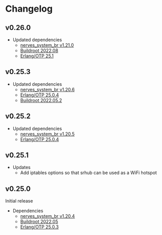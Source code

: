 # Changelog

## v0.26.0

* Updated dependencies
  * [nerves_system_br v1.21.0](https://github.com/nerves-project/nerves_system_br/releases/tag/v1.21.0)
  * [Buildroot 2022.08](http://lists.busybox.net/pipermail/buildroot/2022-September/650852.html)
  * [Erlang/OTP 25.1](https://erlang.org/download/OTP-25.1.README)

## v0.25.3

* Updated dependencies
  * [nerves_system_br v1.20.6](https://github.com/nerves-project/nerves_system_br/releases/tag/v1.20.6)
  * [Erlang/OTP 25.0.4](https://erlang.org/download/OTP-25.0.4.README)
  * [Buildroot 2022.05.2](http://lists.busybox.net/pipermail/buildroot/2022-August/650546.html)

## v0.25.2

* Updated dependencies
  * [nerves_system_br v1.20.5](https://github.com/nerves-project/nerves_system_br/releases/tag/v1.20.5)
  * [Erlang/OTP 25.0.4](https://erlang.org/download/OTP-25.0.4.README)

## v0.25.1

* Updates
  * Add iptables options so that srhub can be used as a WiFi hotspot

## v0.25.0

Initial release

* Dependencies
  * [nerves_system_br v1.20.4](https://github.com/nerves-project/nerves_system_br/releases/tag/v1.20.4)
  * [Buildroot 2022.05](http://lists.busybox.net/pipermail/buildroot/2022-June/644349.html)
  * [Erlang/OTP 25.0.3](https://erlang.org/download/OTP-25.0.3.README)

